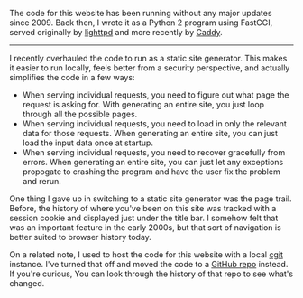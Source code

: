 The code for this website has been running without any major updates since 2009.
Back then, I wrote it as a Python 2 program using FastCGI, served originally by
[lighttpd](https://www.lighttpd.net/) and more recently by
[Caddy](https://caddyserver.com/).

---

I recently overhauled the code to run as a static site generator. This makes it
easier to run locally, feels better from a security perspective, and actually
simplifies the code in a few ways:

 - When serving individual requests, you need to figure out what page the
   request is asking for. With generating an entire site, you just loop through
   all the possible pages.
 - When serving individual requests, you need to load in only the relevant data
   for those requests. When generating an entire site, you can just load the
   input data once at startup.
 - When serving individual requests, you need to recover gracefully from errors.
   When generating an entire site, you can just let any exceptions propogate to
   crashing the program and have the user fix the problem and rerun.

One thing I gave up in switching to a static site generator was the page trail.
Before, the history of where you've been on this site was tracked with a session
cookie and displayed just under the title bar. I somehow felt that was an
important feature in the early 2000s, but that sort of navigation is better
suited to browser history today.

On a related note, I used to host the code for this website with a local
[cgit](https://git.zx2c4.com/cgit/about/) instance. I've turned that off and
moved the code to a [GitHub repo](https://github.com/ongardie/website-gen)
instead. If you're curious, You can look through the history of that repo to see
what's changed.
